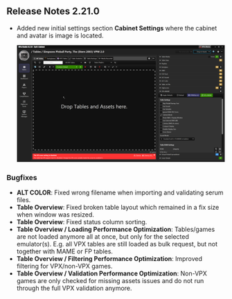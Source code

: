 ## Release Notes 2.21.0

- Added new initial settings section **Cabinet Settings** where the cabinet and avatar is image is located.

  <img src="https://raw.githubusercontent.com/syd711/vpin-studio/main/documentation/tables/universal-upload.png" width="900" />

### Bugfixes

- **ALT COLOR**: Fixed wrong filename when importing and validating serum files.
- **Table Overview**: Fixed broken table layout which remained in a fix size when window was resized.
- **Table Overview**: Fixed status column sorting.
- **Table Overview / Loading Performance Optimization**: Tables/games are not loaded anymore all at once, but only for the selected emulator(s). E.g. all VPX tables are still loaded as bulk request, but not together with MAME or FP tables. 
- **Table Overview / Filtering Performance Optimization**: Improved filtering for VPX/non-VPX games.
- **Table Overview / Validation Performance Optimization**: Non-VPX games are only checked for missing assets issues and do not run through the full VPX validation anymore.